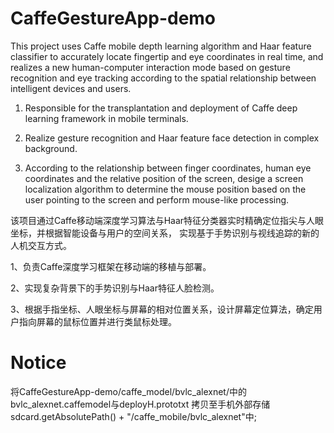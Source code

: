 # CaffeGestureApp-demo


This project uses Caffe mobile depth learning algorithm and Haar feature classifier to accurately 
locate fingertip and eye coordinates in real time, and realizes a new human-computer interaction mode based on 
gesture recognition and eye tracking according to the spatial relationship between intelligent devices and users.

1. Responsible for the transplantation and deployment of Caffe deep learning framework in mobile terminals.

2. Realize gesture recognition and Haar feature face detection in complex background.

3. According to the relationship between finger coordinates, human eye coordinates and the relative position of the screen, desige a screen localization algorithm to determine the mouse position based on the user pointing to the screen and perform mouse-like processing.

该项目通过Caffe移动端深度学习算法与Haar特征分类器实时精确定位指尖与人眼坐标，并根据智能设备与用户的空间关系，
实现基于手势识别与视线追踪的新的人机交互方式。

1、负责Caffe深度学习框架在移动端的移植与部署。

2、实现复杂背景下的手势识别与Haar特征人脸检测。

3、根据手指坐标、人眼坐标与屏幕的相对位置关系，设计屏幕定位算法，确定用户指向屏幕的鼠标位置并进行类鼠标处理。

# Notice
    
将CaffeGestureApp-demo/caffe_model/bvlc_alexnet/中的bvlc_alexnet.caffemodel与deployH.prototxt
拷贝至手机外部存储 sdcard.getAbsolutePath() + "/caffe_mobile/bvlc_alexnet"中;

    
    
